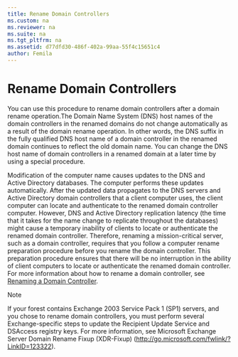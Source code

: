 ```yaml
---
title: Rename Domain Controllers
ms.custom: na
ms.reviewer: na
ms.suite: na
ms.tgt_pltfrm: na
ms.assetid: d77dfd30-486f-402a-99aa-55f4c15651c4
author: Femila
---
```

# Rename Domain Controllers
  You can use this procedure to rename domain controllers after a domain rename operation.The Domain Name System \(DNS\) host names of the domain controllers in the renamed domains do not change automatically as a result of the domain rename operation. In other words, the DNS suffix in the fully qualified DNS host name of a domain controller in the renamed domain continues to reflect the old domain name. You can change the DNS host name of domain controllers in a renamed domain at a later time by using a special procedure.  
  
 Modification of the computer name causes updates to the DNS and Active Directory databases. The computer performs these updates automatically. After the updated data propagates to the DNS servers and Active Directory domain controllers that a client computer uses, the client computer can locate and authenticate to the renamed domain controller computer. However, DNS and Active Directory replication latency \(the time that it takes for the name change to replicate throughout the databases\) might cause a temporary inability of clients to locate or authenticate the renamed domain controller. Therefore, renaming a mission\-critical server, such as a domain controller, requires that you follow a computer rename preparation procedure before you rename the domain controller. This preparation procedure ensures that there will be no interruption in the ability of client computers to locate or authenticate the renamed domain controller. For more information about how to rename a domain controller, see [Renaming a Domain Controller](../Topic/Renaming-a-Domain-Controller.md).  
  
> [!NOTE]  
>  If your forest contains Exchange 2003 Service Pack 1 \(SP1\) servers, and you chose to rename domain controllers, you must perform several Exchange\-specific steps to update the Recipient Update Service and DSAccess registry keys. For more information, see Microsoft Exchange Server Domain Rename Fixup \(XDR\-Fixup\) \([http:\/\/go.microsoft.com\/fwlink\/?LinkID\=123322](http://go.microsoft.com/fwlink/?LinkID=123322)\).  
  
  